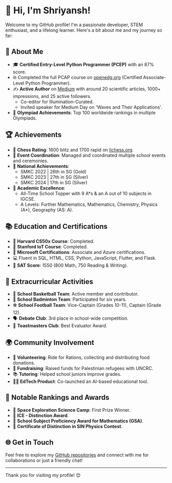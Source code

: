 # 👋 Hi, I'm Shriyansh!

Welcome to my GitHub profile! I'm a passionate developer, STEM enthusiast, and a lifelong learner. Here's a bit about me and my journey so far:

## 🚀 About Me

- 🎓 **Certified Entry-Level Python Programmer (PCEP)** with an 87% score.
- 🌐 Completed the full PCAP course on [openedg.org](http://openedg.org) (Certified Associate-Level Python Programmer).
- ✍️ **Active Author** on [Medium](http://medium.com) with around 20 scientific articles, 1000+ impressions, and 25 active followers.
  - Co-editor for Illumination-Curated.
  - Invited speaker for Medium Day on 'Waves and Their Applications'.
- 🏅 **Olympiad Achievements**: Top 100 worldwide rankings in multiple Olympiads.

## 🏆 Achievements

- 🧠 **Chess Rating**: 1600 blitz and 1700 rapid on [lichess.org](https://lichess.org/@/shoons).
- 🎉 **Event Coordination**: Managed and coordinated multiple school events and ceremonies.
- 🥇 **National Achievements**:
  - SMKC 2022 | 26th in SG (Gold)
  - SMKC 2023 | 27th in SG (Silver)
  - SMKC 2024 | 17th in SG (Silver)
- 🌟 **Academic Excellence**:
  - All-Time School Topper with 9 A*s & an A out of 10 subjects in IGCSE.
  - A Levels: Further Mathematics, Mathematics, Chemistry, Physics (A*), Geography (AS: A).

## 📚 Education and Certifications

- 📜 **Harvard CS50x Course**: Completed.
- 📜 **Stanford IoT Course**: Completed.
- 📜 **Microsoft Certifications**: Associate and Azure certifications.
- 💻 Fluent in SQL, HTML, CSS, Python, JavaScript, Flutter, and Flask.
- 📜 **SAT Score**: 1550 (800 Math, 750 Reading & Writing).

## 🏅 Extracurricular Activities

- 🏀 **School Basketball Team**: Active member and contributor.
- 🏸 **School Badminton Team**: Participated for six years.
- ⚽ **School Football Team**: Vice-Captain (Grades 10-11), Captain (Grade 12).
- 🗣️ **Debate Club**: 3rd place in school-wide competition.
- 🎤 **Toastmasters Club**: Best Evaluator Award.

## 🌍 Community Involvement

- 💼 **Volunteering**: Ride for Rations, collecting and distributing food donations.
- 🤝 **Fundraising**: Raised funds for Palestinian refugees with UNCRC.
- 📚 **Tutoring**: Helped school juniors improve grades.
- 👩‍💻 **EdTech Product**: Co-launched an AI-based educational tool.

## 🏅 Notable Rankings and Awards

- 🥇 **Space Exploration Science Camp**: First Prize Winner.
- 🏅 **ICE - Distinction Award**.
- 🏅 **School Subject Proficiency Award for Mathematics (GSA)**.
- 🏅 **Certificate of Distinction in SIN Physics Contest**.

## 🌐 Get in Touch

Feel free to explore my [GitHub repositories](https://github.com/mobambas) and connect with me for collaborations or just a friendly chat!

---

Thank you for visiting my profile! 😊
